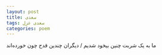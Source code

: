 ```yaml
---
layout: post
title: سعدی
tags: سعدی غزل
categories: poem
---
```


ما به یک شربت چنین بیخود شدیم / دیگران چندین قدح چون خورده‌اند
